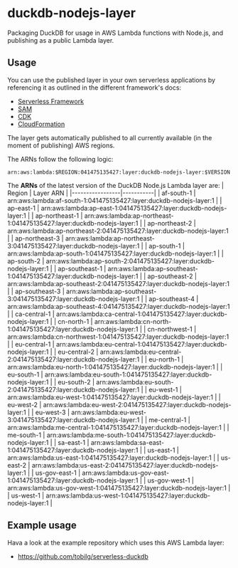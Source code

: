 # duckdb-nodejs-layer
Packaging DuckDB for usage in AWS Lambda functions with Node.js, and publishing as a public Lambda layer.

## Usage
You can use the published layer in your own serverless applications by referencing it as outlined in the different framework's docs:

* [Serverless Framework](https://www.serverless.com/framework/docs/providers/aws/guide/serverless.yml/#functions)
* [SAM](https://aws.amazon.com/blogs/compute/working-with-aws-lambda-and-lambda-layers-in-aws-sam/)
* [CDK](https://docs.aws.amazon.com/cdk/api/v1/docs/aws-lambda-readme.html#layers)
* [CloudFormation](https://docs.aws.amazon.com/AWSCloudFormation/latest/UserGuide/aws-resource-lambda-function.html#cfn-lambda-function-layers)

The layer gets automatically published to all currently available (in the moment of publishing) AWS regions.

The ARNs follow the following logic:
```text
arn:aws:lambda:$REGION:041475135427:layer:duckdb-nodejs-layer:$VERSION
```

The **ARNs** of the latest version of the DuckDB Node.js Lambda layer are:
| Region          | Layer ARN |
|-----------------|-----------|
| af-south-1 | arn:aws:lambda:af-south-1:041475135427:layer:duckdb-nodejs-layer:1 |
| ap-east-1 | arn:aws:lambda:ap-east-1:041475135427:layer:duckdb-nodejs-layer:1 |
| ap-northeast-1 | arn:aws:lambda:ap-northeast-1:041475135427:layer:duckdb-nodejs-layer:1 |
| ap-northeast-2 | arn:aws:lambda:ap-northeast-2:041475135427:layer:duckdb-nodejs-layer:1 |
| ap-northeast-3 | arn:aws:lambda:ap-northeast-3:041475135427:layer:duckdb-nodejs-layer:1 |
| ap-south-1 | arn:aws:lambda:ap-south-1:041475135427:layer:duckdb-nodejs-layer:1 |
| ap-south-2 | arn:aws:lambda:ap-south-2:041475135427:layer:duckdb-nodejs-layer:1 |
| ap-southeast-1 | arn:aws:lambda:ap-southeast-1:041475135427:layer:duckdb-nodejs-layer:1 |
| ap-southeast-2 | arn:aws:lambda:ap-southeast-2:041475135427:layer:duckdb-nodejs-layer:1 |
| ap-southeast-3 | arn:aws:lambda:ap-southeast-3:041475135427:layer:duckdb-nodejs-layer:1 |
| ap-southeast-4 | arn:aws:lambda:ap-southeast-4:041475135427:layer:duckdb-nodejs-layer:1 |
| ca-central-1 | arn:aws:lambda:ca-central-1:041475135427:layer:duckdb-nodejs-layer:1 |
| cn-north-1 | arn:aws:lambda:cn-north-1:041475135427:layer:duckdb-nodejs-layer:1 |
| cn-northwest-1 | arn:aws:lambda:cn-northwest-1:041475135427:layer:duckdb-nodejs-layer:1 |
| eu-central-1 | arn:aws:lambda:eu-central-1:041475135427:layer:duckdb-nodejs-layer:1 |
| eu-central-2 | arn:aws:lambda:eu-central-2:041475135427:layer:duckdb-nodejs-layer:1 |
| eu-north-1 | arn:aws:lambda:eu-north-1:041475135427:layer:duckdb-nodejs-layer:1 |
| eu-south-1 | arn:aws:lambda:eu-south-1:041475135427:layer:duckdb-nodejs-layer:1 |
| eu-south-2 | arn:aws:lambda:eu-south-2:041475135427:layer:duckdb-nodejs-layer:1 |
| eu-west-1 | arn:aws:lambda:eu-west-1:041475135427:layer:duckdb-nodejs-layer:1 |
| eu-west-2 | arn:aws:lambda:eu-west-2:041475135427:layer:duckdb-nodejs-layer:1 |
| eu-west-3 | arn:aws:lambda:eu-west-3:041475135427:layer:duckdb-nodejs-layer:1 |
| me-central-1 | arn:aws:lambda:me-central-1:041475135427:layer:duckdb-nodejs-layer:1 |
| me-south-1 | arn:aws:lambda:me-south-1:041475135427:layer:duckdb-nodejs-layer:1 |
| sa-east-1 | arn:aws:lambda:sa-east-1:041475135427:layer:duckdb-nodejs-layer:1 |
| us-east-1 | arn:aws:lambda:us-east-1:041475135427:layer:duckdb-nodejs-layer:1 |
| us-east-2 | arn:aws:lambda:us-east-2:041475135427:layer:duckdb-nodejs-layer:1 |
| us-gov-east-1 | arn:aws:lambda:us-gov-east-1:041475135427:layer:duckdb-nodejs-layer:1 |
| us-gov-west-1 | arn:aws:lambda:us-gov-west-1:041475135427:layer:duckdb-nodejs-layer:1 |
| us-west-1 | arn:aws:lambda:us-west-1:041475135427:layer:duckdb-nodejs-layer:1 |

## Example usage
Hava a look at the example repository which uses this AWS Lambda layer:

* https://github.com/tobilg/serverless-duckdb
